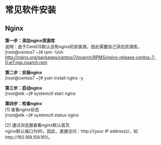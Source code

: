 # 常见软件安装
## Nginx
**第一步：添加nginx资源库**<br>
说明：由于CentOS默认没有nginx的安装源，因此需要自己添加资源库。<br>
[root@centos7 ~]# rpm -Uvh http://nginx.org/packages/centos/7/noarch/RPMS/nginx-release-centos-7-0.el7.ngx.noarch.rpm
<br>

**第二步：安装nginx**<br>
[root@centos7 ~]# yum install nginx -y<br>

**第三步：启动nginx**<br>
[root@elk ~]# systemctl start nginx<br>

**第四步：检查nginx**<br>
[1] 查看nginx状态<br>
[root@elk ~]# systemctl status nginx<br>

[2] 通过浏览器查看nginx默认首页<br>
nginx默认端口为80，因此，直接访问：http://{your IP address}/，如http://192.168.159.161/。<br>


